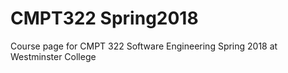 # CMPT322 Spring2018
Course page for CMPT 322 Software Engineering Spring 2018 at Westminster College

